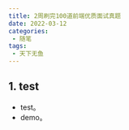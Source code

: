 ```yaml
---
title: 2周刷完100道前端优质面试真题
date: 2022-03-12
categories:
 - 随笔
tags:
 - 天下无鱼
---
```


<!-- more -->



## 1. test

- test。
- demo。